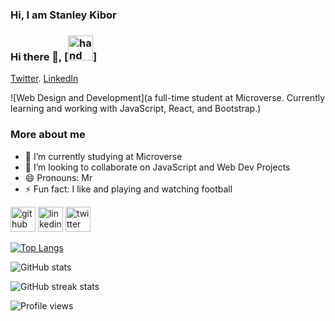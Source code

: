 ### Hi, I am Stanley Kibor
                                                       
### Hi there 👋, [<img src='[https://cdn.jsdelivr.net/npm/simple-icons@3.0.1/icons/linkedin.svg](https://media.tenor.com/nebZyl8oN7IAAAAi/wave-hello.gif)' alt='hand' height='40'>]

[Twitter](https://twitter.com/stanleykibor3).  [LinkedIn](https://www.linkedin.com/in/kibor-stanley-350b8a123/)

![Web Design and Development](a full-time student at Microverse. Currently learning and working with JavaScript, React, and Bootstrap.)

### More about me

- 🌱 I’m currently studying at Microverse 
- 👯 I’m looking to collaborate on JavaScript and Web Dev Projects 
- 😄 Pronouns: Mr 
- ⚡ Fun fact: I like and playing and watching football 


[<img src='https://cdn.jsdelivr.net/npm/simple-icons@3.0.1/icons/github.svg' alt='github' height='40'>](https://github.com/chepkok3)  [<img src='https://cdn.jsdelivr.net/npm/simple-icons@3.0.1/icons/linkedin.svg' alt='linkedin' height='40'>](https://www.linkedin.com/in/https://www.linkedin.com/in/kibor-stanley-350b8a123//)  [<img src='https://cdn.jsdelivr.net/npm/simple-icons@3.0.1/icons/twitter.svg' alt='twitter' height='40'>](https://twitter.com/@stanleykibor3)  

[![Top Langs](https://github-readme-stats.vercel.app/api/top-langs/?username=chepkok3)](https://github.com/anuraghazra/github-readme-stats)

![GitHub stats](https://github-readme-stats.vercel.app/api?username=chepkok3&show_icons=true)  
 
![GitHub streak stats](https://streak-stats.demolab.com/?user=chepkok3)  

![Profile views](https://gpvc.arturio.dev/chepkok3)  
